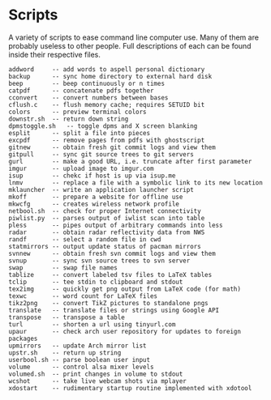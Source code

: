 Scripts
==================
A variety of scripts to ease command line computer use.
Many of them are probably useless to other people.
Full descriptions of each can be found inside their respective files.

	addword		-- add words to aspell personal dictionary
	backup		-- sync home directory to external hard disk
	beep		-- beep continuously or n times
	catpdf		-- concatenate pdfs together
	cconvert	-- convert numbers between bases
	cflush.c	-- flush memory cache; requires SETUID bit
	colors		-- preview terminal colors
	downstr.sh	-- return down string
	dpmstoggle.sh	-- toggle dpms and X screen blanking
	esplit		-- split a file into pieces
	excpdf		-- remove pages from pdfs with ghostscript
	gitnew		-- obtain fresh git commit logs and view them
	gitpull		-- sync git source trees to git servers
	gurl		-- make a good URL, i.e. truncate after first parameter
	imgur		-- upload image to imgur.com
	isup		-- chekc if host is up via isup.me
	lnmv		-- replace a file with a symbolic link to its new location
	mklauncher	-- write an application launcher script
	mkoff		-- prepare a website for offline use
	mkwcfg		-- creates wireless network profile
	netbool.sh	-- check for proper Internet connectivity
	piwlist.py	-- parses output of iwlist scan into table
	pless		-- pipes output of arbitrary commands into less
	radar		-- obtain radar reflectivity data from NWS
	randf		-- select a random file in cwd
	statmirrors	-- output update status of pacman mirrors
	svnnew		-- obtain fresh svn commit logs and view them
	svnup		-- sync svn source trees to svn server
	swap		-- swap file names
	tablize		-- convert labeled tsv files to LaTeX tables
	tclip		-- tee stdin to clipboard and stdout
	tex2img		-- quickly get png output from LaTeX code (for math)
	texwc		-- word count for LaTeX files
	tikz2png	-- convert TikZ pictures to standalone pngs
	translate	-- translate files or strings using Google API
	transpose	-- transpose a table
	turl		-- shorten a url using tinyurl.com
	upaur		-- check arch user repository for updates to foreign packages
	upmirrors	-- update Arch mirror list
	upstr.sh	-- return up string
	userbool.sh	-- parse boolean user input
	volume		-- control alsa mixer levels
	volumed.sh	-- print changes in volume to stdout
	wcshot		-- take live webcam shots via mplayer
	xdostart	-- rudimentary startup routine implemented with xdotool
